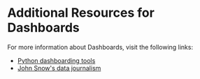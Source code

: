 # Additional Resources for Dashboards

For more information about Dashboards, visit the following links:

- [Python dashboarding tools](https://pyviz.org/dashboarding/) 
- [John Snow's data journalism](https://www.theguardian.com/news/datablog/2013/mar/15/john-snow-cholera-map)